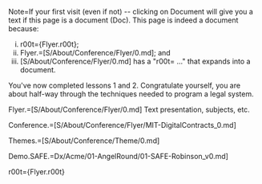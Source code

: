 Note=If your first visit (even if not) -- clicking on Document will give you a text if this page is a document (Doc).  This page is indeed a document because:<ol type="i"><li>r00t={Flyer.r00t}; <li>Flyer.=[S/About/Conference/Flyer/0.md]; and<li>[S/About/Conference/Flyer/0.md] has a "r00t= ..." that expands into a document.</ol>You've now completed lessons 1 and 2.  Congratulate yourself, you are about half-way through the techniques needed to program a legal system.

Flyer.=[S/About/Conference/Flyer/0.md]  Text presentation, subjects, etc.

Conference.=[S/About/Conference/Flyer/MIT-DigitalContracts_0.md]

Themes.=[S/About/Conference/Theme/0.md]

Demo.SAFE.=Dx/Acme/01-AngelRound/01-SAFE-Robinson_v0.md]

r00t={Flyer.r00t}
